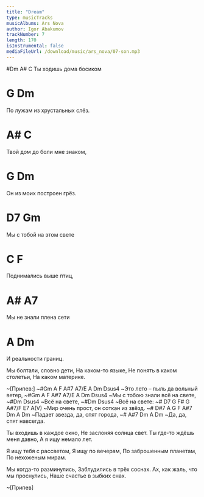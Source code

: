 ```yaml
---
title: "Dream"
type: musicTracks
musicAlbums: Ars Nova
author: Igor Abakumov
trackNumber: 7
length: 170
isInstrumental: false
mediaFileUrl: /download/music/ars_nova/07-son.mp3
---
```


#Dm         A#       C
Ты ходишь дома босиком
#         G                Dm
По лужам из хрустальных слёз.
#             A#          C
Твой дом до боли мне знаком,
#        G             Dm
Он из моих построен грёз.

#        D7           Gm
Мы с тобой на этом свете
#      C            F
Поднимались выше птиц,
#        A#         A7
Мы не знали плена сети
#    A            Dm
И реальности границ.

Мы болтали, словно дети,
На каком-то языке,
Не понять в каком столетьи,
На каком материке.

~[Припев:]
~#Gm A F A#7  A7/E A  Dm        Dsus4
~Это лето – пыль да вольный ветер,
~#Gm    A F A#7 A7/E A   Dm       Dsus4
~Мы с тобою  знали    всё на свете,
~#Dm       Dsus4
~Всё на свете,
~#Dm       Dsus4
~Всё на свете:
~# D7         G   F# G  A#7/F E7    A(V)
~Мир очень прост,   он соткан из звёзд.
~# D#7 A G F  A#7 Dm   A       Dm
~Падает звезда, да, спят города,
~# A#7 Dm   A         Dm
~Да, да, спят навсегда.

Ты входишь в каждое окно,
Не заслоняя солнца свет.
Ты где-то ждёшь меня давно,
А я ищу немало лет.

Я ищу тебя с рассветом,
Я ищу по вечерам,
По заброшенным планетам,
По нехоженым мирам.

Мы когда-то разминулись,
Заблудились в трёх соснах.
Ах, как жаль, что мы проснулись,
Наше счастье в зыбких снах.

~[Припев]

